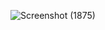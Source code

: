 ![Screenshot (1875)](https://user-images.githubusercontent.com/97894540/160608363-fbac62ce-c0c3-47f3-9cd4-a8388aa2f4e2.png)
